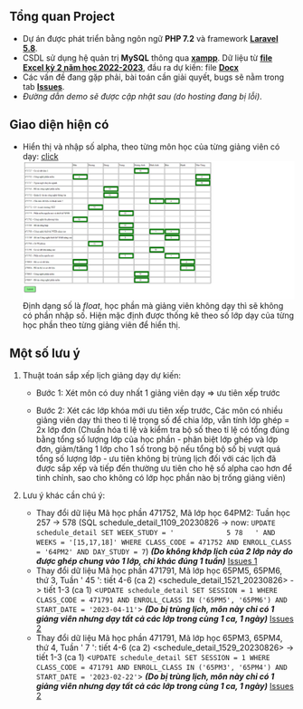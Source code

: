 ## Tổng quan Project

- Dự án được phát triển bằng ngôn ngữ **PHP 7.2** và framework **[Laravel 5.8](https://laravel.com/docs/5.8)**.
- CSDL sử dụng hệ quản trị **MySQL** thông qua **[xampp](https://sourceforge.net/projects/xampp/files/XAMPP%20Windows/7.2.34/)**. Dữ liệu từ **[file Excel kỳ 2 năm học 2022-2023](/database/file/TKB%20HK2%2022-23%20-09-11-2022-14-34-55.xls)**, đầu ra dự kiến: file **[Docx](/database/file/Phan%20cong%20day%20de%20dieu%20chinh%20HK2%2022-23.docx)**
- Các vấn đề đang gặp phải, bài toán cần giải quyết, bugs sẽ nằm trong tab **[Issues](https://github.com/nguyenviet3057/huce-schedule/issues)**.
- *Đường dẫn demo sẽ được cập nhật sau (do hosting đang bị lỗi)*.

## Giao diện hiện có

- Hiển thị và nhập số alpha, theo từng môn học của từng giảng viên có dạy: [click]()
    ![](/public/image/ScreenShot_20230828132859.png "Trang nhập chỉ số alpha")
    Định dạng số là *float*, học phần mà giảng viên không dạy thì sẽ không có phần nhập số. Hiện mặc định được thống kê theo số lớp dạy của từng học phần theo từng giảng viên để hiển thị.

## Một số lưu ý

1. Thuật toán sắp xếp lịch giảng dạy dự kiến:

    - Bước 1: Xét môn có duy nhất 1 giảng viên dạy => ưu tiên xếp trước

    - Bước 2: Xét các lớp khóa mới ưu tiên xếp trước, Các môn có nhiều giảng viên dạy thì theo tỉ lệ trọng số để chia lớp, vẫn tính lớp ghép = 2x lớp đơn (Chuẩn hóa tỉ lệ và kiểm tra bộ số theo tỉ lệ có tổng đúng bằng tổng số lượng lớp của học phần - phân biệt lớp ghép và lớp đơn, giảm/tăng 1 lớp cho 1 số trong bộ nếu tổng bộ số bị vượt quá tổng số lượng lớp - ưu tiên không bị trùng lịch đối với các lịch đã được sắp xếp và tiếp đến thường ưu tiên cho hệ số alpha cao hơn để tinh chỉnh, sao cho không có lớp học phần nào bị trống giảng viên)

2. Lưu ý khác cần chú ý:
    - Thay đổi dữ liệu Mã học phần 471752, Mã lớp học 64PM2: Tuần học 257 -> 578 (SQL schedule_detail_1109_20230826 -> now: `UPDATE schedule_detail SET WEEK_STUDY = '             5 78   ' AND WEEKS = '[15,17,18]'
WHERE CLASS_CODE = 471752 AND ENROLL_CLASS = '64PM2' AND DAY_STUDY = 7`) ***(Do không khớp lịch của 2 lớp này do được ghép chung vào 1 lớp, chỉ khác đúng 1 tuần)*** [Issues 1](https://github.com/nguyenviet3057/huce-schedule/issues/1)
    - Thay đổi dữ liệu Mã học phần 471791, Mã lớp học 65PM5, 65PM6, thứ 3, Tuần ' 45 ': tiết 4-6 (ca 2) <schedule_detail_1521_20230826> -> tiết 1-3 (ca 1) <`UPDATE schedule_detail SET SESSION = 1 WHERE CLASS_CODE = 471791 AND ENROLL_CLASS IN ('65PM5', '65PM6') AND START_DATE = '2023-04-11'`> ***(Do bị trùng lịch, môn này chỉ có 1 giảng viên nhưng dạy tất cả các lớp trong cùng 1 ca, 1 ngày)*** [Issues 2](https://github.com/nguyenviet3057/huce-schedule/issues/2)
    - Thay đổi dữ liệu Mã học phần 471791, Mã lớp học 65PM3, 65PM4, thứ 4, Tuần ' 7 ': tiết 4-6 (ca 2) <schedule_detail_1529_20230826> -> tiết 1-3 (ca 1) <`UPDATE schedule_detail SET SESSION = 1 WHERE CLASS_CODE = 471791 AND ENROLL_CLASS IN ('65PM3', '65PM4') AND START_DATE = '2023-02-22'`> ***(Do bị trùng lịch, môn này chỉ có 1 giảng viên nhưng dạy tất cả các lớp trong cùng 1 ca, 1 ngày)*** [Issues 2](https://github.com/nguyenviet3057/huce-schedule/issues/2)


